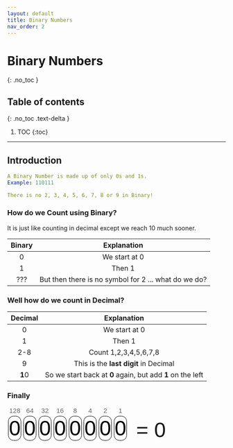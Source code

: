 ```yaml
---
layout: default
title: Binary Numbers
nav_order: 2
---
```


# Binary Numbers
{: .no_toc }


## Table of contents
{: .no_toc .text-delta }

1. TOC
{:toc}

---


## Introduction

```yaml
A Binary Number is made up of only 0s and 1s.
Example: 110111

There is no 2, 3, 4, 5, 6, 7, 8 or 9 in Binary!
```

### How do we Count using Binary?
It is just like counting in decimal except we reach 10 much sooner.



| Binary       | Explanation       |
|:------------:|:-----------------:|
| 0            | We start at 0     |
| 1            | Then 1            |
| ???          | But then there is no symbol for 2 ... what do we do?  |


<h3>Well how do we count in Decimal?</h3>

| Decimal       | Explanation            |
|:-------------:|:----------------------:|
| 0            | We start at 0          |
| 1            | Then 1                 |
| 2-8          | Count 1,2,3,4,5,6,7,8  |
| 9            | This is the **last digit** in Decimal|
|**1**0        | So we start back at **0** again, but add **1** on the left|

<h3>Finally</h3>

<div id="binary">
<div class="column"><div class="column_heading">128</div><div id="7" class="bit" onClick="toggle_bit(7);">0</div></div>
<div class="column"><div class="column_heading">64</div><div id="6" class="bit" onClick="toggle_bit(6);">0</div></div>
<div class="column"><div class="column_heading">32</div><div id="5" class="bit" onClick="toggle_bit(5);">0</div></div>
<div class="column"><div class="column_heading">16</div><div id="4" class="bit" onClick="toggle_bit(4);">0</div></div>
<div class="column"><div class="column_heading">8</div><div id="3" class="bit" onClick="toggle_bit(3);">0</div></div>
<div class="column"><div class="column_heading">4</div><div id="2" class="bit" onClick="toggle_bit(2);">0</div></div>
<div class="column"><div class="column_heading">2</div><div id="1" class="bit" onClick="toggle_bit(1);">0</div></div>
<div class="column"><div class="column_heading">1</div><div id="0" class="bit" onClick="toggle_bit(0);">0</div></div>
<div id="decimal">= 0</div>
</div><br style="clear:left">

<style>
#binary			{width: 100%;}
#decimal		{font-family: Arial, Helvetica, sans-serif; float: left; font-size: 5vw; width: 21vw; margin: 2.7vw 0 0 2vw; float: left}
.column			{font-family: Arial, Helvetica, sans-serif; float: left; text-align: center; width: calc((100% - 23.5vw) / 8)}
.column_heading	{font-size: 1.6vw; color: #666666}
.bit			{font-size: 5vw; background-color: #FFFFFF; color:#000000; border-radius: 1.3vw; margin: 0.25vw; border: 1px solid black}
</style>

<script type="text/javascript">
<!--
var bit = new Array(8);
var bit_display = new Array(2);
bit_display[false] = "0";
bit_display[true] = "1";

function toggle_bit(column)
{
	var decimal = 0;
	document.getElementById(column).innerHTML = bit_display[bit[column] = !bit[column]];
	for(var i=0; i < 8; i++)
	{
		if(bit[i]) { decimal = decimal + Math.pow(2, i); }
	}
	document.getElementById("decimal").innerHTML = " = " + decimal;
}

//-->
</script>
